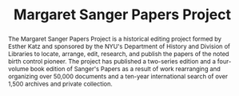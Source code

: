 ---
done: 'FALSE'
pid: sanger
title: Margaret Sanger Papers Project
category: Project
cohort_year:
tagline:
abstract: The Margaret Sanger Papers Project is a historical editing project formed
  by Esther Katz and sponsored by the NYU's Department of History and Division of
  Libraries to locate, arrange, edit, research, and publish the papers of the noted
  birth control pioneer. The project has published a two-series edition and a four-volume
  book edition of Sanger's Papers as a result of work rearranging and organizing over
  50,000 documents and a ten-year international search of over 1,500 archives and
  private collection.
limerick:
pis: katz; nyrop; coble
link: https://sanger.hosting.nyu.edu/
local_image: sanger.jpg
original_img: https://sanger.hosting.nyu.edu/images/legacy/1929_writing.jpg
layout: project
---